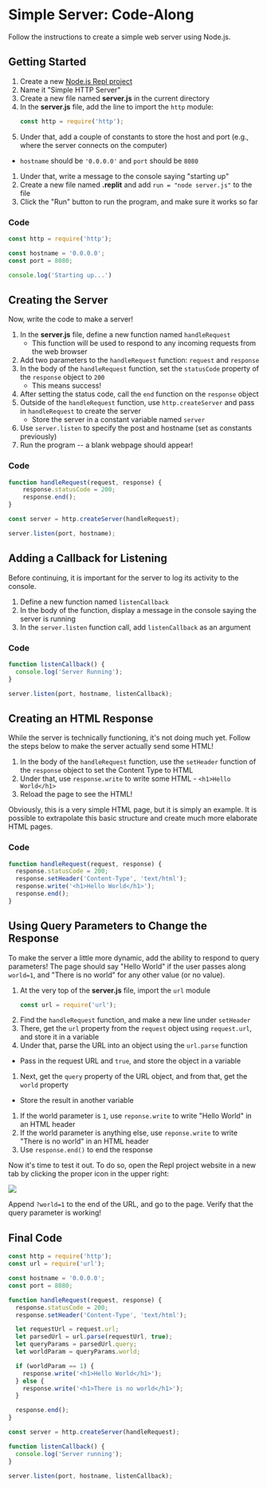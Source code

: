 # Simple Server: Code-Along
Follow the instructions to create a simple web server using Node.js.

## Getting Started
1. Create a new [Node.js Repl project](https://repl.it/new/nodejs)
1. Name it "Simple HTTP Server"
1. Create a new file named **server.js** in the current directory
1. In the **server.js** file, add the line to import the `http` module:
    ```js
    const http = require('http');
    ```
1. Under that, add a couple of constants to store the host and port (e.g., where the server connects on the computer)
  - `hostname` should be `'0.0.0.0'` and `port` should be `8080`
1. Under that, write a message to the console saying "starting up"
1. Create a new file named **.replit** and add `run = "node server.js"` to the file
1. Click the "Run" button to run the program, and make sure it works so far

### Code
```js
const http = require('http');

const hostname = '0.0.0.0';
const port = 8080;

console.log('Starting up...')
```

## Creating the Server
Now, write the code to make a server!

1. In the **server.js** file, define a new function named `handleRequest`
    - This function will be used to respond to any incoming requests from the web browser
1. Add two parameters to the `handleRequest` function: `request` and `response`
1. In the body of the `handleRequest` function, set the `statusCode` property of the `response` object to `200`
    - This means success!
1. After setting the status code, call the `end` function on the `response` object
1. Outside of the `handleRequest` function, use `http.createServer` and pass in `handleRequest` to create the server
    - Store the server in a constant variable named `server`
1. Use `server.listen` to specify the post and hostname (set as constants previously)
1. Run the program -- a blank webpage should appear!

### Code
```js
function handleRequest(request, response) {
    response.statusCode = 200;
    response.end();
}

const server = http.createServer(handleRequest);

server.listen(port, hostname);
```

## Adding a Callback for Listening
Before continuing, it is important for the server to log its activity to the console.

1. Define a new function named `listenCallback`
1. In the body of the function, display a message in the console saying the server is running
1. In the `server.listen` function call, add `listenCallback` as an argument

### Code
```js
function listenCallback() {
  console.log('Server Running');
}

server.listen(port, hostname, listenCallback);
```

## Creating an HTML Response
While the server is technically functioning, it's not doing much yet. Follow the steps below to make the server actually send some HTML!

1. In the body of the `handleRequest` function, use the `setHeader` function of the `response` object to set the Content Type to HTML
1. Under that, use `response.write` to write some HTML - `<h1>Hello World</h1>`
1. Reload the page to see the HTML!

Obviously, this is a very simple HTML page, but it is simply an example. It is possible to extrapolate this basic structure and create much more elaborate HTML pages.

### Code
```js
function handleRequest(request, response) {
  response.statusCode = 200;
  response.setHeader('Content-Type', 'text/html');
  response.write('<h1>Hello World</h1>');
  response.end();
}
```

## Using Query Parameters to Change the Response
To make the server a little more dynamic, add the ability to respond to query parameters! The page should say "Hello World" if the user passes along `world=1`, and "There is no world" for any other value (or no value).

1. At the very top of the **server.js** file, import the `url` module
    ```js
    const url = require('url');
    ```
1. Find the `handleRequest` function, and make a new line under `setHeader`
1. There, get the `url` property from the `request` object using `request.url`, and store it in a variable
1. Under that, parse the URL into an object using the `url.parse` function
  - Pass in the request URL and `true`, and store the object in a variable
1. Next, get the `query` property of the URL object, and from that, get the `world` property
  - Store the result in another variable
1. If the world parameter is `1`, use `reponse.write` to write "Hello World" in an HTML header
1. If the world parameter is anything else, use `reponse.write` to write "There is no world" in an HTML header
1. Use `response.end()` to end the response

Now it's time to test it out. To do so, open the Repl project website in a new tab by clicking the proper icon in the upper right:

![](https://i.imgur.com/iFF5Ocl.png)

Append `?world=1` to the end of the URL, and go to the page. Verify that the query parameter is working!

## Final Code
```js
const http = require('http');
const url = require('url');

const hostname = '0.0.0.0';
const port = 8080;

function handleRequest(request, response) {
  response.statusCode = 200;
  response.setHeader('Content-Type', 'text/html');

  let requestUrl = request.url;
  let parsedUrl = url.parse(requestUrl, true);
  let queryParams = parsedUrl.query;
  let worldParam = queryParams.world;

  if (worldParam == 1) {
    response.write('<h1>Hello World</h1>');
  } else {
    response.write('<h1>There is no world</h1>');
  }

  response.end();
}

const server = http.createServer(handleRequest);

function listenCallback() {
  console.log('Server running');
}

server.listen(port, hostname, listenCallback);
```